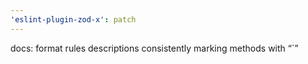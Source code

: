 ```yaml
---
'eslint-plugin-zod-x': patch
---
```


docs: format rules descriptions consistently marking methods with “`”
